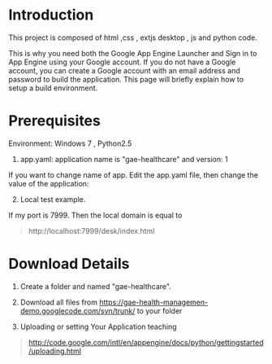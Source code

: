 # Introduction #

This project is composed of html ,css , extjs desktop , js and  python code.

This is why you need both the Google App Engine Launcher and Sign in to App Engine using your Google account. If you do not have a Google account, you can create a Google account with an email address and password to build the application. This page will briefly explain how to setup a build environment.

# Prerequisites #

Environment: Windows 7 , Python2.5


1. app.yaml: application name is "gae-healthcare" and version: 1

If you want to change name of app.  Edit the app.yaml file, then change the value of the application:

2. Local test example.

If my port is 7999. Then the local domain is equal to
> http://localhost:7999/desk/index.html

# Download Details #

1. Create a folder and named "gae-healthcare".

2. Download all files from https://gae-health-managemen-demo.googlecode.com/svn/trunk/ to your folder


3. Uploading or setting Your Application teaching

> http://code.google.com/intl/en/appengine/docs/python/gettingstarted/uploading.html
